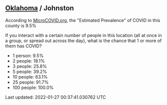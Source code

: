 
## [Oklahoma](/united-states/oklahoma) / Johnston

According to [MicroCOVID.org](http://microcovid.org),
the "Estimated Prevalence" of COVID in this county is 9.5%

If you interact with a certain number of people in this location
(all at once in a group, or spread out across the day), what is the chance that
1 or more of them has COVID?

- 1 person: 9.5%
- 2 people: 18.1%
- 3 people: 25.8%
- 5 people: 39.2%
- 10 people: 63.1%
- 25 people: 91.7%
- 100 people: 100.0%

Last updated: 2022-01-27 00:37:41.030762 UTC
